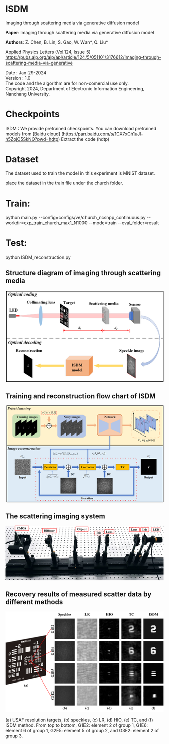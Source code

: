 # ISDM
Imaging through scattering media via generative diffusion model

**Paper**: Imaging through scattering media via generative diffusion model

**Authors**: Z. Chen, B. Lin, S. Gao, W. Wan*, Q. Liu*   

Applied Physics Letters (Vol.124, Issue 5)     
https://pubs.aip.org/aip/apl/article/124/5/051101/3176612/Imaging-through-scattering-media-via-generative        

Date : Jan-29-2024  
Version : 1.0  
The code and the algorithm are for non-comercial use only.  
Copyright 2024, Department of Electronic Information Engineering, Nanchang University.  

# Checkpoints
ISDM : We provide pretrained checkpoints. You can download pretrained models from [Baidu cloud] (https://pan.baidu.com/s/1CX7xCh1uJl-h5ZojO5SkNQ?pwd=hdtp) Extract the code (hdtp)

# Dataset
The dataset used to train the model in this experiment is MNIST dataset.

place the dataset in the train file under the church folder.

# Train:
python main.py --config=configs/ve/church_ncsnpp_continuous.py --workdir=exp_train_church_max1_N1000 --mode=train --eval_folder=result

# Test:
python ISDM_reconstruction.py

## Structure diagram of imaging through scattering media
<div align="center"><img src="https://github.com/yqx7150/ISDM/blob/main/ISDM/Figures/FIG1.png"> </div>
    
## Training and reconstruction flow chart of ISDM
<div align="center"><img src="https://github.com/yqx7150/ISDM/blob/main/ISDM/Figures/FIG2.png"> </div>

## The scattering imaging system
<div align="center"><img src="https://github.com/yqx7150/ISDM/blob/main/ISDM/Figures/FIG6.png"> </div>

## Recovery results of measured scatter data by different methods
<div align="center"><img src="https://github.com/yqx7150/ISDM/blob/main/ISDM/Figures/FIG7.png"> </div>

(a) USAF resolution targets, (b) speckles, (c) LR, (d) HIO, (e) TC, and (f) ISDM method. From top to bottom, G1E2: element 2 of group 1, G1E6: element 6 of group 1, G2E5: element 5 of group 2, and G3E2: element 2 of group 3.


